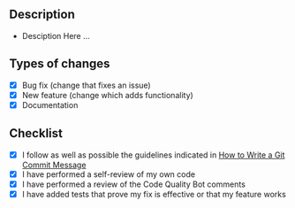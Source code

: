 ## Description
- Desciption Here ...

## Types of changes
- [x] Bug fix (change that fixes an issue)
- [x] New feature (change which adds functionality)
- [x] Documentation

## Checklist
- [x] I follow as well as possible the guidelines indicated in [How to Write a Git Commit Message](https://chris.beams.io/posts/git-commit/)
- [x] I have performed a self-review of my own code
- [x] I have performed a review of the Code Quality Bot comments
- [x] I have added tests that prove my fix is effective or that my feature works
